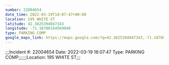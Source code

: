 ```yaml
---
number: 22004654
date_time: 2022-03-19T18:07:47+00:00
location: 195 WHITE ST
latitude: 42.3825394047343
longitude: -71.18780164569048
type: PARKING COMP
google_maps_link: https://maps.google.com/?q=42.3825394047343,-71.18780164569048
---
```


;;;Incident #: 22004654  Date: 2022-03-19 18:07:47   Type: PARKING COMP;;;;;;Location: 195 WHITE ST;;;
